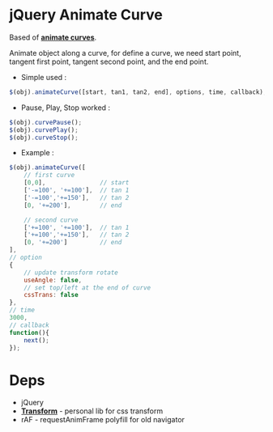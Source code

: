 jQuery Animate Curve
======

Based of __[animate curves](http://phrogz.net/SVG/animation_on_a_curve.html)__.

Animate object along a curve, for define a curve, we need start point, tangent first point, tangent second point, and the end point.

- Simple used :
```js
$(obj).animateCurve([start, tan1, tan2, end], options, time, callback);
```

- Pause, Play, Stop worked :
```js
$(obj).curvePause();
$(obj).curvePlay();
$(obj).curveStop();
```

- Example :
```js
$(obj).animateCurve([
    // first curve
    [0,0],               // start
    ['-=100', '+=100'],  // tan 1
    ['-=100','+=150'],   // tan 2
    [0, '+=200'],        // end

    // second curve
    ['+=100', '+=100'],  // tan 1
    ['+=100','+=150'],   // tan 2
    [0, '+=200']         // end
], 
// option
{
    // update transform rotate
    useAngle: false, 
    // set top/left at the end of curve
    cssTrans: false
}, 
// time
3000, 
// callback
function(){
    next();
});
```

Deps
========

- jQuery
- __[Transform](https://github.com/flavienliger/Transform-Css)__ - personal lib for css transform
- rAF - requestAnimFrame polyfill for old navigator
